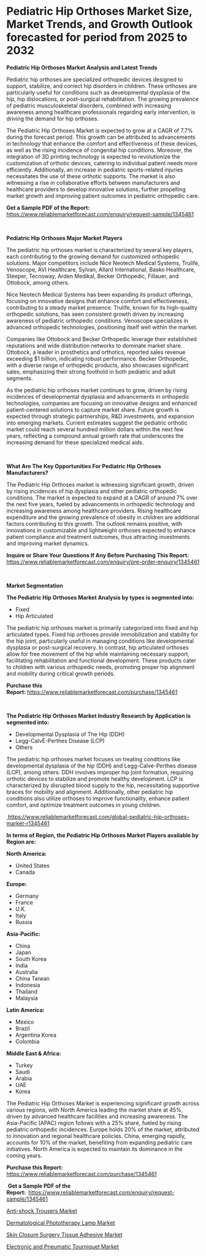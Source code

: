 <p><h1>Pediatric Hip Orthoses Market Size, Market Trends, and Growth Outlook forecasted for period from 2025 to 2032</h1></p><p><strong>Pediatric Hip Orthoses Market Analysis and Latest Trends</strong></p>
<p><p>Pediatric hip orthoses are specialized orthopedic devices designed to support, stabilize, and correct hip disorders in children. These orthoses are particularly useful for conditions such as developmental dysplasia of the hip, hip dislocations, or post-surgical rehabilitation. The growing prevalence of pediatric musculoskeletal disorders, combined with increasing awareness among healthcare professionals regarding early intervention, is driving the demand for hip orthoses.</p><p>The Pediatric Hip Orthoses Market is expected to grow at a CAGR of 7.7% during the forecast period. This growth can be attributed to advancements in technology that enhance the comfort and effectiveness of these devices, as well as the rising incidence of congenital hip conditions. Moreover, the integration of 3D printing technology is expected to revolutionize the customization of orthotic devices, catering to individual patient needs more efficiently. Additionally, an increase in pediatric sports-related injuries necessitates the use of these orthotic supports. The market is also witnessing a rise in collaborative efforts between manufacturers and healthcare providers to develop innovative solutions, further propelling market growth and improving patient outcomes in pediatric orthopedic care.</p></p>
<p><strong>Get a Sample PDF of the Report:&nbsp;</strong> <a href="https://www.reliablemarketforecast.com/enquiry/request-sample/1345461?utm_campaign=1885&utm_medium=2&utm_source=Github&utm_content=ia&utm_term=04032025&utm_id=pediatric-hip-orthoses">https://www.reliablemarketforecast.com/enquiry/request-sample/1345461</a></p>
<p>&nbsp;</p>
<p><strong>Pediatric Hip Orthoses Major Market Players</strong></p>
<p><p>The pediatric hip orthoses market is characterized by several key players, each contributing to the growing demand for customized orthopedic solutions. Major competitors include Nice Neotech Medical Systems, Trulife, Venoscope, AVI Healthcare, Sylvan, Allard International, Basko Healthcare, Steeper, Tecnoway, Arden Medikal, Becker Orthopedic, Fillauer, and Ottobock, among others.</p><p>Nice Neotech Medical Systems has been expanding its product offerings, focusing on innovative designs that enhance comfort and effectiveness, contributing to a steady market presence. Trulife, known for its high-quality orthopedic solutions, has seen consistent growth driven by increasing awareness of pediatric orthopedic conditions. Venoscope specializes in advanced orthopedic technologies, positioning itself well within the market.</p><p>Companies like Ottobock and Becker Orthopedic leverage their established reputations and wide distribution networks to dominate market share. Ottobock, a leader in prosthetics and orthotics, reported sales revenue exceeding $1 billion, indicating robust performance. Becker Orthopedic, with a diverse range of orthopedic products, also showcases significant sales, emphasizing their strong foothold in both pediatric and adult segments.</p><p>As the pediatric hip orthoses market continues to grow, driven by rising incidences of developmental dysplasia and advancements in orthopedic technologies, companies are focusing on innovative designs and enhanced patient-centered solutions to capture market share. Future growth is expected through strategic partnerships, R&D investments, and expansion into emerging markets. Current estimates suggest the pediatric orthotic market could reach several hundred million dollars within the next few years, reflecting a compound annual growth rate that underscores the increasing demand for these specialized medical aids.</p></p>
<p>&nbsp;</p>
<p><strong>What Are The Key Opportunities For Pediatric Hip Orthoses Manufacturers?</strong></p>
<p><p>The Pediatric Hip Orthoses market is witnessing significant growth, driven by rising incidences of hip dysplasia and other pediatric orthopedic conditions. The market is expected to expand at a CAGR of around 7% over the next five years, fueled by advancements in orthopedic technology and increasing awareness among healthcare providers. Rising healthcare expenditure and the growing prevalence of obesity in children are additional factors contributing to this growth. The outlook remains positive, with innovations in customizable and lightweight orthoses expected to enhance patient compliance and treatment outcomes, thus attracting investments and improving market dynamics.</p></p>
<p><strong>Inquire or Share Your Questions If Any Before Purchasing This Report:</strong> <a href="https://www.reliablemarketforecast.com/enquiry/pre-order-enquiry/1345461?utm_campaign=1885&utm_medium=2&utm_source=Github&utm_content=ia&utm_term=04032025&utm_id=pediatric-hip-orthoses">https://www.reliablemarketforecast.com/enquiry/pre-order-enquiry/1345461</a></p>
<p>&nbsp;</p>
<p><strong>Market Segmentation</strong></p>
<p><strong>The Pediatric Hip Orthoses Market Analysis by types is segmented into:</strong></p>
<p><ul><li>Fixed</li><li>Hip Articulated</li></ul></p>
<p><p>The pediatric hip orthoses market is primarily categorized into fixed and hip articulated types. Fixed hip orthoses provide immobilization and stability for the hip joint, particularly useful in managing conditions like developmental dysplasia or post-surgical recovery. In contrast, hip articulated orthoses allow for free movement of the hip while maintaining necessary support, facilitating rehabilitation and functional development. These products cater to children with various orthopedic needs, promoting proper hip alignment and mobility during critical growth periods.</p></p>
<p><strong>Purchase this Report:&nbsp;</strong><a href="https://www.reliablemarketforecast.com/purchase/1345461?utm_campaign=1885&utm_medium=2&utm_source=Github&utm_content=ia&utm_term=04032025&utm_id=pediatric-hip-orthoses">https://www.reliablemarketforecast.com/purchase/1345461</a></p>
<p>&nbsp;</p>
<p><strong>The Pediatric Hip Orthoses Market Industry Research by Application is segmented into:</strong></p>
<p><ul><li>Developmental Dysplasia of The Hip (DDH)</li><li>Legg-CalvÉ-Perthes Disease (LCP)</li><li>Others</li></ul></p>
<p><p>The pediatric hip orthoses market focuses on treating conditions like developmental dysplasia of the hip (DDH) and Legg-Calvé-Perthes disease (LCP), among others. DDH involves improper hip joint formation, requiring orthotic devices to stabilize and promote healthy development. LCP is characterized by disrupted blood supply to the hip, necessitating supportive braces for mobility and alignment. Additionally, other pediatric hip conditions also utilize orthoses to improve functionality, enhance patient comfort, and optimize treatment outcomes in young children.</p></p>
<p><a href="https://www.reliablemarketforecast.com/global-pediatric-hip-orthoses-market-r1345461?utm_campaign=1885&utm_medium=2&utm_source=Github&utm_content=ia&utm_term=04032025&utm_id=pediatric-hip-orthoses">&nbsp;https://www.reliablemarketforecast.com/global-pediatric-hip-orthoses-market-r1345461</a></p>
<p><strong>In terms of Region, the Pediatric Hip Orthoses Market Players available by Region are:</strong></p>
<p>
    <p> <strong> North America: </strong>
        <ul>
            <li>United States</li>
            <li>Canada</li>
        </ul>
        </p> 
    <p> <strong> Europe: </strong>
        <ul>
            <li>Germany</li>
            <li>France</li>
            <li>U.K.</li>
            <li>Italy</li>
            <li>Russia</li>
        </ul>
        </p> 
    <p> <strong> Asia-Pacific: </strong>
        <ul>
            <li>China</li>
            <li>Japan</li>
            <li>South Korea</li>
            <li>India</li>
            <li>Australia</li>
            <li>China Taiwan</li>
            <li>Indonesia</li>
            <li>Thailand</li>
            <li>Malaysia</li>
        </ul>
        </p> 
    <p> <strong> Latin America: </strong>
        <ul>
            <li>Mexico</li>
            <li>Brazil</li>
            <li>Argentina Korea</li>
            <li>Colombia</li>
        </ul>
        </p> 
    <p> <strong> Middle East & Africa: </strong>
        <ul>
            <li>Turkey</li>
            <li>Saudi</li>
            <li>Arabia</li>
            <li>UAE</li>
            <li>Korea</li>
        </ul>
    </p>
    </p>
<p><p>The Pediatric Hip Orthoses Market is experiencing significant growth across various regions, with North America leading the market share at 45%, driven by advanced healthcare facilities and increasing awareness. The Asia-Pacific (APAC) region follows with a 25% share, fueled by rising pediatric orthopedic incidences. Europe holds 20% of the market, attributed to innovation and regional healthcare policies. China, emerging rapidly, accounts for 10% of the market, benefiting from expanding pediatric care initiatives. North America is expected to maintain its dominance in the coming years.</p></p>
<p><strong>Purchase this Report: </strong><a href="https://www.reliablemarketforecast.com/purchase/1345461?utm_campaign=1885&utm_medium=2&utm_source=Github&utm_content=ia&utm_term=04032025&utm_id=pediatric-hip-orthoses">https://www.reliablemarketforecast.com/purchase/1345461</a></p>
<p>&nbsp;<strong>Get a Sample PDF of the Report:&nbsp;&nbsp;</strong><a href="https://www.reliablemarketforecast.com/enquiry/request-sample/1345461?utm_campaign=1885&utm_medium=2&utm_source=Github&utm_content=ia&utm_term=04032025&utm_id=pediatric-hip-orthoses">https://www.reliablemarketforecast.com/enquiry/request-sample/1345461</a></p>
<p><strong></strong></p>
<p><p><a href="https://github.com/sofayahoo2023/Market-Research-Report-List-7/blob/main/anti-shock-trousers-market.md?utm_campaign=1885&utm_medium=2&utm_source=Github&utm_content=ia&utm_term=04032025&utm_id=pediatric-hip-orthoses">Anti-shock Trousers Market</a></p><p><a href="https://github.com/elhibacajka/Market-Research-Report-List-1/blob/main/dermatological-phototherapy-lamp-market.md?utm_campaign=1885&utm_medium=2&utm_source=Github&utm_content=ia&utm_term=04032025&utm_id=pediatric-hip-orthoses">Dermatological Phototherapy Lamp Market</a></p><p><a href="https://github.com/drevertevell/Market-Research-Report-List-1/blob/main/skin-closure-surgery-tissue-adhesive-market.md?utm_campaign=1885&utm_medium=2&utm_source=Github&utm_content=ia&utm_term=04032025&utm_id=pediatric-hip-orthoses">Skin Closure Surgery Tissue Adhesive Market</a></p><p><a href="https://github.com/wwwkeltoum/Market-Research-Report-List-5/blob/main/electronic-and-pneumatic-tourniquet-market.md?utm_campaign=1885&utm_medium=2&utm_source=Github&utm_content=ia&utm_term=04032025&utm_id=pediatric-hip-orthoses">Electronic and Pneumatic Tourniquet Market</a></p></p>